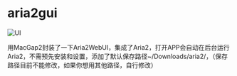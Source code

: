 # aria2gui
![UI](http://i.imgur.com/zpmZqLr.png)

用MacGap2封装了一下Aria2WebUI，集成了Aria2，打开APP会自动在后台运行Aria2，不需预先安装和设置，添加了默认保存路径~/Downloads/aria2/，（保存路径目前不能修改，如果你想用其他路径，自行修改）



